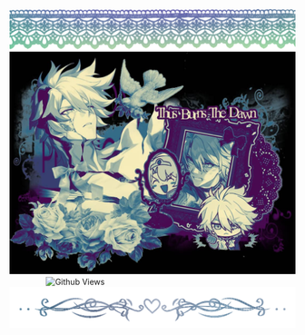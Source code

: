  ![Alt Text](https://github.com/grove-of-epiphany/lalalalal/blob/main/Tak%20berjudul714_20250823004239.png) 
 ![Alt Text](https://github.com/grove-of-epiphany/lalalalal/blob/main/IMG-20250822-WA0030.jpg) 
	ㅤㅤㅤㅤㅤ![Github Views](https://views.igorkowalczyk.dev/api/badge/grove-of-epiphany?color=cyan&style=classic&format=long&label=☀︎)
 ![Alt Text](https://github.com/grove-of-epiphany/lalalalal/blob/main/IMG_1183.png) 
